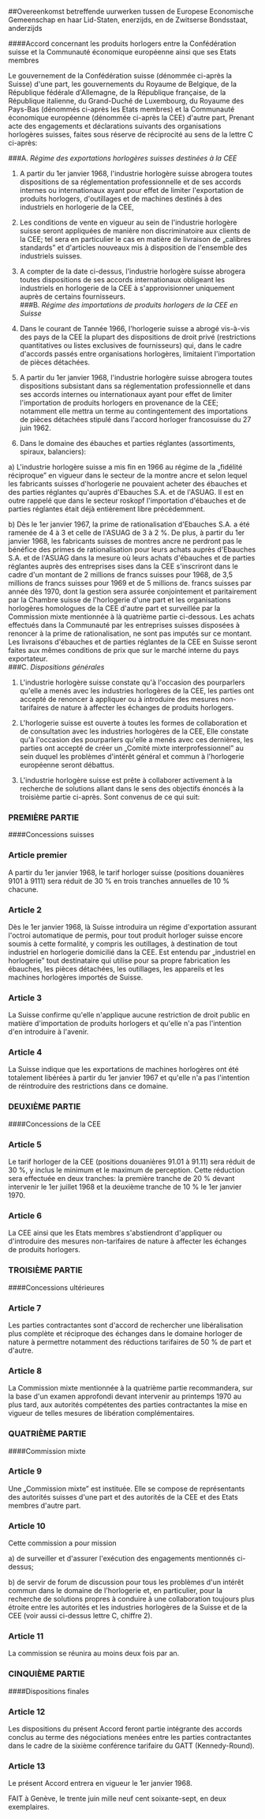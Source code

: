 <meta http-equiv='Content-Type' content='text/html; charset=utf-8' />

##Overeenkomst betreffende uurwerken tussen de Europese Economische Gemeenschap en haar Lid-Staten, enerzijds, en de Zwitserse Bondsstaat, anderzijds

####Accord concernant les produits horlogers entre la Confédération suisse et la Communauté économique européenne ainsi que ses Etats membres

Le gouvernement de la Confédération suisse (dénommée ci-après la Suisse) d'une part, les gouvernements du Royaume de Belgique, de la République fédérale d'Allemagne, de la République française, de la République italienne, du Grand-Duché de Luxembourg, du Royaume des Pays-Bas (dénommés ci-après les Etats membres) et la Communauté économique européenne (dénommée ci-après la CEE) d'autre part, Prenant acte des engagements et déclarations suivants des organisations horlogères suisses, faites sous réserve de réciprocité au sens de la lettre C ci-après: 

###A. *Régime des exportations horlogères suisses destinées à la CEE*

1. A partir du 1er janvier 1968, l'industrie horlogère suisse abrogera toutes dispositions de sa réglementation professionnelle et de ses accords internes ou internationaux ayant pour effet de limiter l'exportation de produits horlogers, d'outillages et de machines destinés à des industriels en horlogerie de la CEE,  

2. Les conditions de vente en vigueur au sein de l'industrie horlogère suisse seront appliquées de manière non discriminatoire aux clients de la CEE; tel sera en particulier le cas en matière de livraison de „calibres standards” et d'articles nouveaux mis à disposition de l'ensemble des industriels suisses.  

3. A compter de la date ci-dessus, l'industrie horlogère suisse abrogera toutes dispositions de ses accords internationaux obligeant les industriels en horlogerie de la CEE à s'approvisionner uniquement auprès de certains fournisseurs.   
###B. *Régime des importations de produits horlogers de la CEE en Suisse*

1. Dans le courant de Tannée 1966, l'horlogerie suisse a abrogé vis-à-vis des pays de la CEE la plupart des dispositions de droit privé (restrictions quantitatives ou listes exclusives de fournisseurs) qui, dans le cadre d'accords passés entre organisations horlogères, limitaient l'importation de pièces détachées.  

2. A partir du 1er janvier 1968, l'industrie horlogère suisse abrogera toutes dispositions subsistant dans sa réglementation professionnelle et dans ses accords internes ou internationaux ayant pour effet de limiter l'importation de produits horlogers en provenance de la CEE; notamment elle mettra un terme au contingentement des importations de pièces détachées stipulé dans l'accord horloger francosuisse du 27 juin 1962.  

3. Dans le domaine des ébauches et parties réglantes (assortiments, spiraux, balanciers): 

a) L'industrie horlogère suisse a mis fin en 1966 au régime de la „fidélité réciproque” en vigueur dans le secteur de la montre ancre et selon lequel les fabricants suisses d'horlogerie ne pouvaient acheter des ébauches et des parties réglantes qu'auprès d'Ebauches S.A. et de l'ASUAG. Il est en outre rappelé que dans le secteur roskopf l'importation d'ébauches et de parties réglantes était déjà entièrement libre précédemment.  

b) Dès le 1er janvier 1967, la prime de rationalisation d'Ebauches S.A. a été ramenée de 4 à 3 et celle de l'ASUAG de 3 à 2 %. De plus, à partir du 1er janvier 1968, les fabricants suisses de montres ancre ne perdront pas le bénéfice des primes de rationalisation pour leurs achats auprès d'Ebauches S.A. et de l'ASUAG dans la mesure où leurs achats d'ébauches et de parties réglantes auprès des entreprises sises dans la CEE s'inscriront dans le cadre d'un montant de 2 millions de francs suisses pour 1968, de 3,5 millions de francs suisses pour 1969 et de 5 millions de. francs suisses par année dès 1970, dont la gestion sera assurée conjointement et paritairement par la Chambre suisse de l'horlogerie d'une part et les organisations horlogères homologues de la CEE d'autre part et surveillée par la Commission mixte mentionnée à là quatrième partie ci-dessous. Les achats effectués dans la Communauté par les entreprises suisses disposées à renoncer à la prime de rationalisation, ne sont pas imputés sur ce montant.   Les livraisons d'ébauches et de parties réglantes de la CEE en Suisse seront faites aux mêmes conditions de prix que sur le marché interne du pays exportateur.   
###C. *Dispositions générales*

1. L'industrie horlogère suisse constate qu'à l'occasion des pourparlers qu'elle a menés avec les industries horlogères de la CEE, les parties ont accepté de renoncer à appliquer ou à introduire des mesures non-tarifaires de nature à affecter les échanges de produits horlogers.  

2. L'horlogerie suisse est ouverte à toutes les formes de collaboration et de consultation avec les industries horlogères de la CEE, Elle constate qu'à l'occasion des pourparlers qu'elle a menés avec ces dernières, les parties ont accepté de créer un „Comité mixte interprofessionnel” au sein duquel les problèmes d'intérêt général et commun à l'horlogerie européenne seront débattus.  

3. L'industrie horlogère suisse est prête à collaborer activement à la recherche de solutions allant dans le sens des objectifs énoncés à la troisième partie ci-après.       Sont convenus de ce qui suit:    

### PREMIÈRE  PARTIE  

####Concessions suisses

### Article  premier  

A partir du 1er janvier 1968, le tarif horloger suisse (positions douanières 9101 à 9111) sera réduit de 30 % en trois tranches annuelles de 10 % chacune.  

### Article  2  

Dès le 1er janvier 1968, là Suisse introduira un régime d'exportation assurant l'octroi automatique de permis, pour tout produit horloger suisse encore soumis à cette formalité, y compris les outillages, à destination de tout industriel en horlogerie domicilié dans la CEE. Est entendu par „industriel en horlogerie” tout destinataire qui utilise pour sa propre fabrication les ébauches, les pièces détachées, les outillages, les appareils et les machines horlogères importés de Suisse.  

### Article  3  

La Suisse confirme qu'elle n'applique aucune restriction de droit public en matière d'importation de produits horlogers et qu'elle n'a pas l'intention d'en introduire à l'avenir.  

### Article  4  

La Suisse indique que les exportations de machines horlogères ont été totalement libérées à partir du 1er janvier 1967 et qu'elle n'a pas l'intention de réintroduire des restrictions dans ce domaine.  

### DEUXIÈME  PARTIE  

####Concessions de la CEE

### Article  5  

Le tarif horloger de la CEE (positions douanières 91.01 à 91.11) sera réduit de 30 %, y inclus le minimum et le maximum de perception. Cette réduction sera effectuée en deux tranches: la première tranche de 20 % devant intervenir le 1er juillet 1968 et la deuxième tranche de 10 % le 1er janvier 1970.  

### Article  6  

La CEE ainsi que les Etats membres s'abstiendront d'appliquer ou d'introduire des mesures non-tarifaires de nature à affecter les échanges de produits horlogers.  

### TROISIÈME  PARTIE  

####Concessions ultérieures

### Article  7  

Les parties contractantes sont d'accord de rechercher une libéralisation plus complète et réciproque des échanges dans le domaine horloger de nature à permettre notamment des réductions tarifaires de 50 % de part et d'autre.  

### Article  8  

La Commission mixte mentionnée à la quatrième partie recommandera, sur la base d'un examen approfondi devant intervenir au printemps 1970 au plus tard, aux autorités compétentes des parties contractantes la mise en vigueur de telles mesures de libération complémentaires.  

### QUATRIÈME  PARTIE  

####Commission mixte

### Article  9  

Une „Commission mixte” est instituée. Elle se compose de représentants des autorités suisses d'une part et des autorités de la CEE et des Etats membres d'autre part.  

### Article  10  

Cette commission a pour mission 

a) de surveiller et d'assurer l'exécution des engagements mentionnés ci-dessus;  

b) de servir de forum de discussion pour tous les problèmes d'un intérêt commun dans le domaine de l'horlogerie et, en particulier, pour la recherche de solutions propres à conduire à une collaboration toujours plus étroite entre les autorités et les industries horlogères de la Suisse et de la CEE (voir aussi ci-dessus lettre C, chiffre 2).    

### Article  11  

La commission se réunira au moins deux fois par an.  

### CINQUIÈME  PARTIE  

####Dispositions finales

### Article  12  

Les dispositions du présent Accord feront partie intégrante des accords conclus au terme des négociations menées entre les parties contractantes dans le cadre de la sixième conférence tarifaire du GATT (Kennedy-Round).  

### Article  13  

Le présent Accord entrera en vigueur le 1er janvier 1968.  

FAIT à Genève, le trente juin mille neuf cent soixante-sept, en deux exemplaires.  


